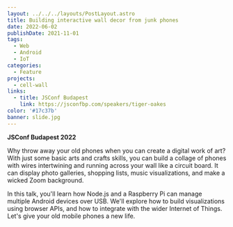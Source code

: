 ```yaml
---
layout: ../../../layouts/PostLayout.astro
title: Building interactive wall decor from junk phones
date: 2022-06-02
publishDate: 2021-11-01
tags:
  - Web
  - Android
  - IoT
categories:
  - Feature
projects:
  - cell-wall
links:
  - title: JSConf Budapest
    link: https://jsconfbp.com/speakers/tiger-oakes
color: '#17c37b'
banner: slide.jpg
---
```


**JSConf Budapest 2022**

Why throw away your old phones when you can create a digital work of art? With just some basic arts and crafts skills, you can build a collage of phones with wires intertwining and running across your wall like a circuit board. It can display photo galleries, shopping lists, music visualizations, and make a wicked Zoom background.

In this talk, you'll learn how Node.js and a Raspberry Pi can manage multiple Android devices over USB. We'll explore how to build visualizations using browser APIs, and how to integrate with the wider Internet of Things. Let's give your old mobile phones a new life.
